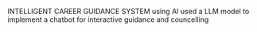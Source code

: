  INTELLIGENT CAREER GUIDANCE SYSTEM using AI 
 used a LLM model to implement a chatbot for interactive guidance and councelling
 

